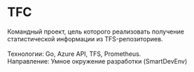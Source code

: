 # TFC

Командный проект, цель которого реализовать получение статистической информации из TFS-репозиториев.
<br/><br/>
Технологии: Go, Azure API, TFS, Prometheus.<br/>
Направление: Умное окружение разработки (SmartDevEnv)
